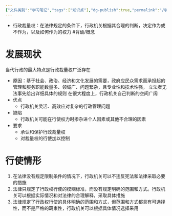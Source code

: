 ```yaml
---
{"文件类别":"学习笔记","tags":["知识点"],"dg-publish":true,"permalink":"/学习笔记/知识点cheese/行政裁量权/","dgPassFrontmatter":true,"created":"2024-09-26T14:57:55.177+08:00","updated":"2024-09-26T15:07:38.097+08:00"}
---
```


- 行政裁量权：在法律规定的条件下，行政机关根据其合理的判断，决定作为或不作为，以及如何作为的权力 #背诵/概念 
# 发展现状
当代行政的最大特点是行政裁量权广泛存在
- 原因：基于社会、政治、经济和文化发展的需要，政府应民众需求而承担起的管理和服务职能数量多、领域广、问题繁杂，且专业性和技术性强， 立法者无法事先给出详细具体的规则
在很大程度上，行政机关自己判断的空间广阔
- 优点
	- 行政机关灵活、高效应对复杂的行政管理问题
- 缺陷
	- 行政机关可能在行使权力时掺杂进个人因素或其他不合理的因素
- 要求
	- 承认和保护行政裁量权
	- 对裁量权的行使加以控制
# 行使情形
1. 在法律没有规定限制条件的情况下，行政机关可以不违反宪法和法律采取必要的措施
2. 法律只规定了行政权行使的模糊标准，而没有规定明确的范围和方式。行政机关可以根据实际情况和对法律的合理解释，采取具体措施
3. 法律规定了行政权行使的具体明确的范围和方式，但范围和方式都具有可选择性，而不是严格的羁束性，行政机关可以根据具体情况选择采用

